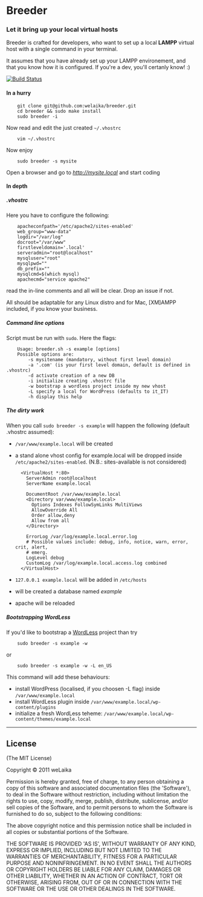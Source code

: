 # Breeder

### Let it bring up your local virtual hosts

Breeder is crafted for developers, who want to set up a local **LAMPP** virtual
host with a single command in your terminal.

It assumes that you have already set up your LAMPP environement, and that you
know how it is configured. If you're a dev, you'll certanly know! :)

[![Build Status](https://travis-ci.org/welaika/breeder.png?branch=master)](https://travis-ci.org/welaika/breeder)

#### In a hurry

		git clone git@github.com:welaika/breeder.git
		cd breeder && sudo make install
		sudo breeder -i

Now read and edit the just created `~/.vhostrc`

		vim ~/.vhostrc

Now enjoy

		sudo breeder -s mysite

Open a browser and go to *http://mysite.local* and start coding

#### In depth

##### .vhostrc

Here you have to configure the following:

		apacheconfpath='/etc/apache2/sites-enabled'
		web_group="www-data"
		logdir="/var/log"
		docroot="/var/www"
		firstleveldomain='.local'
		serveradmin="root@localhost"
		mysqluser="root"
		mysqlpwd=""
		db_prefix=""
		mysqlcmd=$(which mysql)
		apachecmd="service apache2"

read the in-line comments and all will be clear. Drop an issue if not.

All should be adaptable for any Linux distro and for Mac, [XM]AMPP included,
if you know your business.

##### Command line options

Script must be run with `sudo`. Here the flags:

		Usage: breeder.sh -s example [options]
		Possible options are:
		    -s mysitename (mandatory, without first level domain)
		    -a '.com' (is your first level domain, default is defined in .vhostrc)
		    -d activate creation of a new DB
		    -i initialize creating .vhostrc file
		    -w bootstrap a wordless project inside my new vhost
		    -L specify a local for WordPress (defaults to it_IT)
		    -h display this help

##### The dirty work

When you call `sudo breeder -s example` will happen the following
(default .vhostrc assumed):

* `/var/www/example.local` will be created
* a stand alone vhost config for example.local will be dropped inside
`/etc/apache2/sites-enabled`. (N.B.: sites-available is not considered)
	
		<VirtualHost *:80>
		  ServerAdmin root@localhost
		  ServerName example.local

		  DocumentRoot /var/www/example.local
		  <Directory var/www/example.local>
		    Options Indexes FollowSymLinks MultiViews
		    AllowOverride All
		    Order allow,deny
		    Allow from all
		  </Directory>

		  ErrorLog /var/log/example.local.error.log
		  # Possible values include: debug, info, notice, warn, error, crit, alert,
		  # emerg.
		  LogLevel debug
		  CustomLog /var/log/example.local.access.log combined
		</VirtualHost>

* `127.0.0.1 example.local` will be added in `/etc/hosts`
* will be created a database named *example*
* apache will be reloaded

##### Bootstrapping WordLess

If you'd like to bootstrap a [WordLess](http://welaika.github.com/wordless) project
than try

		sudo breeder -s example -w

or

		sudo breeder -s example -w -L en_US

This command will add these behaviours:

* install WordPress (localised, if you choosen -L flag) inside `/var/www/example.local`
* install WordLess plugin inside `/var/www/example.local/wp-content/plugins`
* initialize a fresh WordLess teheme: `/var/www/example.local/wp-content/themes/example.local`

______

## License

(The MIT License)

Copyright © 2011 weLaika

Permission is hereby granted, free of charge, to any person obtaining a copy of this software and associated documentation files (the 'Software'), to deal in the Software without restriction, including without limitation the rights to use, copy, modify, merge, publish, distribute, sublicense, and/or sell copies of the Software, and to permit persons to whom the Software is furnished to do so, subject to the following conditions:

The above copyright notice and this permission notice shall be included in all copies or substantial portions of the Software.

THE SOFTWARE IS PROVIDED 'AS IS', WITHOUT WARRANTY OF ANY KIND, EXPRESS OR IMPLIED, INCLUDING BUT NOT LIMITED TO THE WARRANTIES OF MERCHANTABILITY, FITNESS FOR A PARTICULAR PURPOSE AND NONINFRINGEMENT. IN NO EVENT SHALL THE AUTHORS OR COPYRIGHT HOLDERS BE LIABLE FOR ANY CLAIM, DAMAGES OR OTHER LIABILITY, WHETHER IN AN ACTION OF CONTRACT, TORT OR OTHERWISE, ARISING FROM, OUT OF OR IN CONNECTION WITH THE SOFTWARE OR THE USE OR OTHER DEALINGS IN THE SOFTWARE.
